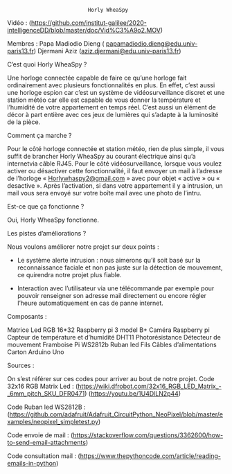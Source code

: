 
                              Horly WheaSpy


Vidéo :
(https://github.com/institut-galilee/2020-intelligenceDD/blob/master/doc/Vid%C3%A9o2.MOV)



Membres :
Papa Madiodio Dieng ( papamadiodio.dieng@edu.univ-paris13.fr)
Djermani Aziz (aziz.djermani@edu.univ-paris13.fr)



C’est quoi Horly WheaSpy ?

  
  Une horloge connectée capable de faire ce qu’une horloge fait ordinairement
avec plusieurs fonctionnalités en plus. En effet, c’est aussi une horloge espion car c’est un système de vidéosurveillance discret et une station météo car elle est capable de vous donner la température et l’humidité de votre appartement en temps réel. C’est aussi un élément de décor à part entière avec ces jeux de lumières qui s’adapte à la luminosité de la pièce.



Comment ça marche ?


Pour le côté horloge connectée et station météo, rien de plus simple, il vous suffit de brancher Horly WheaSpy au courant électrique ainsi qu’a internetvia câble RJ45.
Pour le côté vidéosurveillance, lorsque vous voulez activer ou désactiver
cette fonctionnalité, il faut envoyer un mail à l’adresse de l’horloge
« Horlywhaspy2@gmail.com » avec pour objet « active » ou « desactive ».
Après l’activation, si dans votre appartement il y a intrusion, un mail vous
sera envoyé sur votre boîte mail avec une photo de l’intru.



Est-ce que ça fonctionne ?

Oui, Horly WheaSpy fonctionne.




Les pistes d’améliorations ?


Nous voulons améliorer notre projet sur deux points :
- Le système alerte intrusion : nous aimerons qu’il soit basé sur la
reconnaissance faciale et non pas juste sur la détection de mouvement, ce quirendra notre projet plus fiable.

- Interaction avec l’utilisateur via une télécommande par exemple pour
pouvoir renseigner son adresse mail directement ou encore régler l’heure
automatiquement en cas de panne internet.


Composants :

Matrice Led RGB 16*32
Raspberry pi 3 model B+
Caméra Raspberry pi
Capteur de température et d’humidité DHT11
Photorésistance
Détecteur de mouvement Framboise Pi
WS2812b Ruban led
Fils
Câbles d’alimentations
Carton
Arduino Uno






Sources :

On s’est référer sur ces codes pour arriver au bout de notre projet.
Code 32x16 RGB Matrix Led :
(https://wiki.dfrobot.com/32x16_RGB_LED_Matrix_-_6mm_pitch_SKU_DFR0471)
(https://youtu.be/1U4DlLN2p44)

Code Ruban led WS2812B :
(https://github.com/adafruit/Adafruit_CircuitPython_NeoPixel/blob/master/examples/neopixel_simpletest.py)

Code envoie de mail :
(https://stackoverflow.com/questions/3362600/how-to-send-email-attachments)

Code consultation mail :
(https://www.thepythoncode.com/article/reading-emails-in-python)
